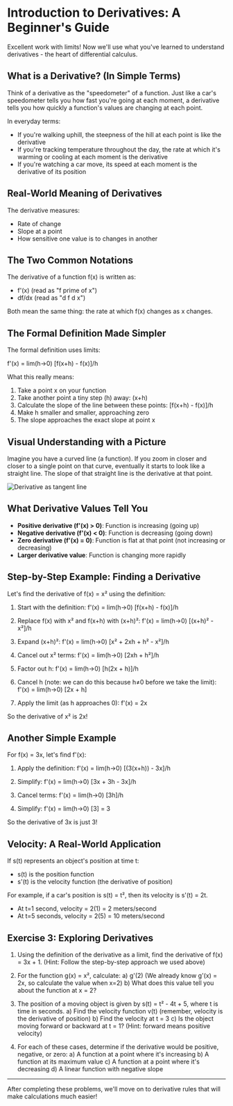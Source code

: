 # Introduction to Derivatives: A Beginner's Guide

Excellent work with limits! Now we'll use what you've learned to understand derivatives - the heart of differential calculus.

## What is a Derivative? (In Simple Terms)

Think of a derivative as the "speedometer" of a function. Just like a car's speedometer tells you how fast you're going at each moment, a derivative tells you how quickly a function's values are changing at each point.

In everyday terms:

- If you're walking uphill, the steepness of the hill at each point is like the derivative
- If you're tracking temperature throughout the day, the rate at which it's warming or cooling at each moment is the derivative
- If you're watching a car move, its speed at each moment is the derivative of its position

## Real-World Meaning of Derivatives

The derivative measures:

- Rate of change
- Slope at a point
- How sensitive one value is to changes in another

## The Two Common Notations

The derivative of a function f(x) is written as:

- f'(x) (read as "f prime of x")
- df/dx (read as "d f d x")

Both mean the same thing: the rate at which f(x) changes as x changes.

## The Formal Definition Made Simpler

The formal definition uses limits:

f'(x) = lim(h→0) [f(x+h) - f(x)]/h

What this really means:

1. Take a point x on your function
2. Take another point a tiny step (h) away: (x+h)
3. Calculate the slope of the line between these points: [f(x+h) - f(x)]/h
4. Make h smaller and smaller, approaching zero
5. The slope approaches the exact slope at point x

## Visual Understanding with a Picture

Imagine you have a curved line (a function). If you zoom in closer and closer to a single point on that curve, eventually it starts to look like a straight line. The slope of that straight line is the derivative at that point.

![Derivative as tangent line](https://upload.wikimedia.org/wikipedia/commons/thumb/0/0f/Tangent_to_a_curve.svg/400px-Tangent_to_a_curve.svg.png)

## What Derivative Values Tell You

- **Positive derivative (f'(x) > 0)**: Function is increasing (going up)
- **Negative derivative (f'(x) < 0)**: Function is decreasing (going down)
- **Zero derivative (f'(x) = 0)**: Function is flat at that point (not increasing or decreasing)
- **Larger derivative value**: Function is changing more rapidly

## Step-by-Step Example: Finding a Derivative

Let's find the derivative of f(x) = x² using the definition:

1. Start with the definition:
   f'(x) = lim(h→0) [f(x+h) - f(x)]/h

2. Replace f(x) with x² and f(x+h) with (x+h)²:
   f'(x) = lim(h→0) [(x+h)² - x²]/h

3. Expand (x+h)²:
   f'(x) = lim(h→0) [x² + 2xh + h² - x²]/h

4. Cancel out x² terms:
   f'(x) = lim(h→0) [2xh + h²]/h

5. Factor out h:
   f'(x) = lim(h→0) [h(2x + h)]/h

6. Cancel h (note: we can do this because h≠0 before we take the limit):
   f'(x) = lim(h→0) [2x + h]

7. Apply the limit (as h approaches 0):
   f'(x) = 2x

So the derivative of x² is 2x!

## Another Simple Example

For f(x) = 3x, let's find f'(x):

1. Apply the definition:
   f'(x) = lim(h→0) [(3(x+h)) - 3x]/h

2. Simplify:
   f'(x) = lim(h→0) [3x + 3h - 3x]/h

3. Cancel terms:
   f'(x) = lim(h→0) [3h]/h

4. Simplify:
   f'(x) = lim(h→0) [3] = 3

So the derivative of 3x is just 3!

## Velocity: A Real-World Application

If s(t) represents an object's position at time t:

- s(t) is the position function
- s'(t) is the velocity function (the derivative of position)

For example, if a car's position is s(t) = t², then its velocity is s'(t) = 2t.

- At t=1 second, velocity = 2(1) = 2 meters/second
- At t=5 seconds, velocity = 2(5) = 10 meters/second

## Exercise 3: Exploring Derivatives

1. Using the definition of the derivative as a limit, find the derivative of f(x) = 3x + 1.
   (Hint: Follow the step-by-step approach we used above)

2. For the function g(x) = x², calculate:
   a) g'(2) (We already know g'(x) = 2x, so calculate the value when x=2)
   b) What does this value tell you about the function at x = 2?

3. The position of a moving object is given by s(t) = t² - 4t + 5, where t is time in seconds.
   a) Find the velocity function v(t) (remember, velocity is the derivative of position)
   b) Find the velocity at t = 3
   c) Is the object moving forward or backward at t = 1? (Hint: forward means positive velocity)

4. For each of these cases, determine if the derivative would be positive, negative, or zero:
   a) A function at a point where it's increasing
   b) A function at its maximum value
   c) A function at a point where it's decreasing
   d) A linear function with negative slope

---

After completing these problems, we'll move on to derivative rules that will make calculations much easier!